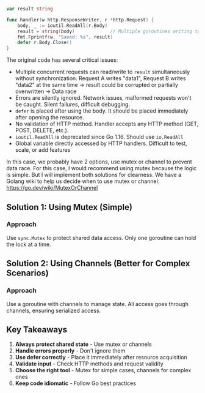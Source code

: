 ```go
var result string

func handler(w http.ResponseWriter, r *http.Request) {
    body, _ := ioutil.ReadAll(r.Body) 
    result = string(body)             // Multiple goroutines writing to same variable
    fmt.Fprintf(w, "Saved: %s", result)
    defer r.Body.Close()              
}
```
The original code has several critical issues:
- Multiple concurrent requests can read/write to `result` simultaneously without synchronization. Request A writes "data1", Request B writes "data2" at the same time → result could be corrupted or partially overwritten -> Data race
- Errors are silently ignored. Network issues, malformed requests won't be caught. Silent failures, difficult debugging.
- `defer` is placed after using the body. It should be placed immediately after opening the resource.
- No validation of HTTP method. Handler accepts any HTTP method (GET, POST, DELETE, etc.).
- `ioutil.ReadAll` is deprecated since Go 1.16. Should use `io.ReadAll`
- Global variable directly accessed by HTTP handlers. Difficult to test, scale, or add features

In this case, we probably have 2 options, use mutex or channel to prevent data race. For this case, I would recommend using mutex because the logic is simple. But I will implement both solutions for clearness.
We have a Golang wiki to help us decide when to use mutex or channel:
https://go.dev/wiki/MutexOrChannel

## Solution 1: Using Mutex (Simple)

### Approach
Use `sync.Mutex` to protect shared data access. Only one goroutine can hold the lock at a time.

## Solution 2: Using Channels (Better for Complex Scenarios)

### Approach
Use a goroutine with channels to manage state. All access goes through channels, ensuring serialized access.

## Key Takeaways

1. **Always protect shared state** - Use mutex or channels
2. **Handle errors properly** - Don't ignore them
3. **Use defer correctly** - Place it immediately after resource acquisition
4. **Validate input** - Check HTTP methods and request validity
5. **Choose the right tool** - Mutex for simple cases, channels for complex ones
6. **Keep code idiomatic** - Follow Go best practices

